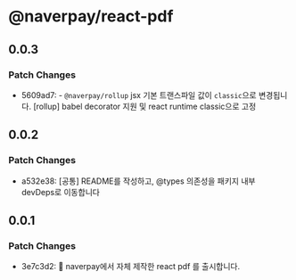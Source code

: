# @naverpay/react-pdf

## 0.0.3

### Patch Changes

-   5609ad7: - `@naverpay/rollup` jsx 기본 트랜스파일 값이 `classic`으로 변경됩니다.
    [rollup] babel decorator 지원 및 react runtime classic으로 고정

## 0.0.2

### Patch Changes

-   a532e38: [공통] README를 작성하고, @types 의존성을 패키지 내부 devDeps로 이동합니다

## 0.0.1

### Patch Changes

-   3e7c3d2: 🎉 naverpay에서 자체 제작한 react pdf 를 출시합니다.
